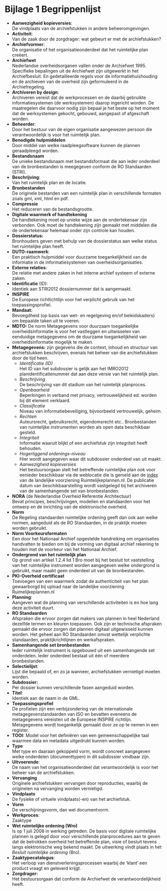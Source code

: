 # Bijlage 1 Begrippenlijst

-   **Aanwezigheid kopieversies**:  
De vindplaats van de archiefstukken in andere beheeromgevingen.  
-   **Activiteit**:  
Van de zaak door de zorgdrager: wat gebeurt er met de archiefstukken?  
-   **Archiefvormer**:  
De organisatie of het organisatieonderdeel dat het ruimtelijke plan creëert.  
-   **Archiefwet**  
Nederlandse overheidsorganen vallen onder de Archiefwet 1995. Specifieke
bepalingen uit de Archiefwet zijn uitgewerkt in het Archiefbesluit. En
gedetailleerde regels voor de informatiehuishouding en de archieven van de
overheid zijn geformuleerd in de Archiefregeling.  
-   **Archiveren by design**:  
Archiveren vereist dat de werkprocessen en de daarbij gebruikte
informatiesystemen (de werksystemen) daarop ingericht worden. De maatregelen die
daarvoor nodig zijn bepaal je het beste op het moment dat de werksystemen
gekocht, gebouwd, aangepast of afgeschaft worden.  
-   **Beheerder**:  
Door het bestuur van de eigen organisatie aangewezen persoon die
verantwoordelijk is voor het ruimtelijk plan.  
-   **Benodigde hulpmiddelen**  
Door middel van welke raadpleegsoftware kunnen de plannen geraadpleegd worden.  
-   **Bestandsnaam**  
De unieke bestandsnaam met bestandsformaat die aan ieder onderdeel van de
bronbestanden is meegegeven conform de RO Standaarden (STRI).  
-   **Beschrijving**:  
Van het ruimtelijk plan en de locatie.  
-   **Bronbestanden**  
De originele bestanden van een ruimtelijk plan in verschillende formaten zoals
gml, xml, html en pdf.  
-   **Compressie**  
Het reduceren van de bestandsgrootte.  
-   **Digitale waarmerk of handtekening**  
De handtekening moet op unieke wijze aan de ondertekenaar zijn verbonden. Ook
moet de handtekening zijn gemaakt met middelen die de ondertekenaar helemaal
onder zijn controle kan houden.  
-   **Dossierstatus:**  
Bronhouders geven met behulp van de dossierstatus aan welke status het
ruimtelijke plan heeft.  
-   **DUTO-raamwerk**:  
Een praktisch hulpmiddel voor duurzame toegankelijkheid van de informatie in de
informatiesystemen van overheidsorganisaties.  
-   **Externe relaties**:  
De relatie met andere zaken in het interne archief systeem of externe zaken.  
-   **Identificatie** (ID):  
Identiek aan STRI2012 dossiernummer dat is aangemaakt.  
-   **INSPIRE**  
De Europese richtlichtlijn voor het verplicht gebruik van het
toepassingsprofiel.  
-   **Mandaat:**  
Bevoegdheid (op basis van wet- en regelgeving en/of beleidskaders) om bepaalde taken uit te voeren.  
-	**MDTO:**
De norm Metagegevens voor duurzaam toegankelijke overheidsinformatie is voor het vastleggen en uitwisselen van eenduidige metagegevens om de duurzame toegankelijkheid van overheidsinformatie mogelijk te maken.
-   **Metagegevens:** zijn gegevens die de context, inhoud en structuur van
    archiefstukken beschrijven, evenals het beheer van die archiefstukken door de tijd heen.  
	-   *Identificatie (ID)*  
Het ID van het subdossier is gelijk aan het IMRO2012 planidentificatienummer
dat aan deze versie van het ruimtelijk plan.  
	-   *Beschrijving*  
De beschrijving van dit stadium van het ruimtelijk planproces.  
	-   *Openbaarheid*  
Beperkingen in verband met privacy, vertrouwelijkheid ed. worden bij dit
element verklaard.  
	-   *Classificatie*  
Niveau van informatiebeveiliging, bijvoorbeeld vertrouwelijk, geheim.  
	-   *Rechten*  
Auteursrecht, gebruiksrecht, eigendomsrecht etc.. Bronbestanden van
ruimtelijke instrumenten worden als open data beschikbaar gesteld.  
	-   *Integriteit*  
Informatie waaruit blijkt of een archiefstuk zijn integriteit heeft
behouden. 
	-   *Hogerliggend ordenings-niveau*  
Hier wordt aangegeven waar dit subdossier onderdeel van uit maakt.  
	-   *Aanwezigheid kopieversies*  
Het bestuursorgaan stelt het betreffende ruimtelijke plan ook voor eenieder
beschikbaar via de weblocatie die is gemeld aan de <a href='https://www.ruimtelijkeplannen.nl/index' target='_blank'>index</a> van de landelijke voorziening Ruimtelijkeplannen.nl. De
publicatie datum van beschikbaarstelling wordt vastgelegd bij het archiveren
van de samenhangende set van bronbestanden.  
-   **NORA** (de Nederlandse Overheid Referentie Architectuur)  
Bevat principes, beschrijvingen, modellen en standaarden voor het ontwerp en de
inrichting van de elektronische overheid.  
-   **Norm**  
De Regeling standaarden ruimtelijke ordening geeft dan ook aan welke normen,
aangeduid als de RO Standaarden, in de praktijk moeten worden gebruikt.  
-   **Norm Voorkeursformaten**  
Een door het Nationaal Archief opgestelde handreiking om organisaties handvatten
te bieden om bij de vorming van digitaal archief rekening te houden met de
voorkeur van het Nationaal Archief.
-   **Ondergrond van het ruimtelijk plan**  
Op grond van artikel 1.2.4 lid 1 Bro moet bij het besluit tot vaststelling van
het ruimtelijke instrument worden aangegeven welke ondergrond is gebruikt, maar
maakt geen onderdeel uit van de bronbestanden.  
-   **PKI-Overheid certificaat**  
Toevoegen van een waarmerk zodat de authenticiteit van het plan gewaarborgd bij upload naar de landelijke voorziening Ruimelijkeplannen.nl  
-   **Planning**:  
Aangeven wat de planning van verschillende activiteiten is en hoe lang deze
activiteit duurt.  
-   **RO Standaarden**  
Afspraken die ervoor zorgen dat makers van plannen in heel Nederland dezelfde
termen en kleuren toepassen. Ook zijn er technische afspraken gemaakt die ervoor
zorgen dat plannen digitaal uitgewisseld kunnen worden. Het geheel aan RO
Standaarden omvat wettelijk verplichte standaarden, praktijkrichtlijnen en
werkafspraken.  
-   **Samenhangende set bronbestanden**  
Ieder ruimtelijk instrument is opgebouwd uit een samenhangende set onderdelen.
Ieder onderdeel bestaat uit één of meerdere bronbestanden.  
-   **Selectielijst**:  
Lijst die bepaald of, en zo ja wanneer, archiefstukken vernietigd moeten worden.  
-   **Subdossier:**  
Per dossier kunnen verschillende fasen aangeduid worden.  
-   **Titel**:  
Identiek aan de naam in de GML.  
-   **Toepassingsprofiel**  
De profielen zijn een verbijzondering van de internationale metagegevenstandaarden
van ISO en bevatten eveneens de metagegevens vereisten uit de Europese INSPIRE
richtlijn. Metagegevens wordt toegankelijk gemaakt door ze op te nemen in een
register.  
-	**TOOI:** 
Model voor het definiëren van een gemeenschappelijke taal waarmee data en metadata uitgedrukt kunnen worden.
-   **Type**  
Met type en daaraan gekoppeld vorm, wordt concreet aangegeven welke
onderdelen (documenttypen) in dit subdossier vindbaar zijn.  
-   **Uitvoerende**:  
De naam van het organisatieonderdeel dat verantwoordelijk is voor het beheer van
de archiefstukken.  
-   **Vervanging**  
Originele archiefstukken vervangen door reproducties, waarbij de originelen na vervanging worden vernietigd.  
-   **Vindplaats**  
De fysieke of virtuele vindplaats(-en) van het archiefstuk.  
-   **Vorm**  
De verschijningsvorm, dan wel documentvorm.  
-   **Werkproces**:  
Zaaktype  
-   **Wet ruimtelijke ordening (Wro)**  
Is op 1 juli 2008 in werking getreden. De basis voor digitale ruimtelijke
plannen is gelegd door voor verschillende planprocedures aan te geven dat de
betrokken overheid het betreffende plan, visie of besluit tevens langs
elektronische weg bekend maakt. De uitwerking vindt plaats in het *Besluit
ruimtelijke ordening* (Bro).  
-   **Zaaktypecatalogus**:  
Het verloop van dienstverleningsprocessen waarbij de ‘klant’ een product vraagt
en geleverd krijgt.  
-   **Zorgdrager:**  
Het bestuursorgaan dat conform de Archiefwet de verantwoordelijkheid heeft.

